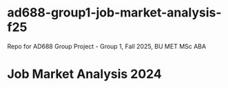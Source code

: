 # ad688-group1-job-market-analysis-f25
Repo for AD688 Group Project - Group 1, Fall 2025, BU MET MSc ABA
# Job Market Analysis 2024



